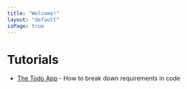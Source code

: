```yaml
---
title: "Welcome!"
layout: "default"
isPage: true
---
```


# Tutorials

- [The Todo App](/todo) -  How to break down requirements in code
